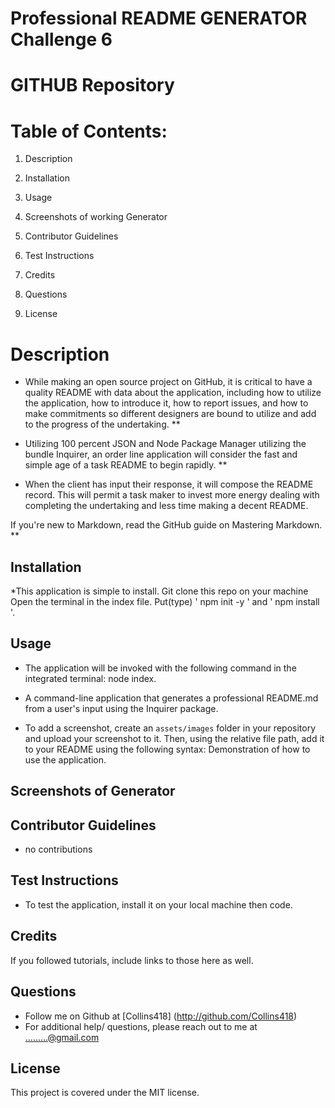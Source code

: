 # **Professional README GENERATOR Challenge 6**

# GITHUB Repository

# Table of Contents:

1. Description

2. Installation

3. Usage

4. Screenshots of working Generator

5. Contributor Guidelines

6. Test Instructions

7. Credits

8. Questions

9. License

# Description

* While making an open source project on GitHub, it is critical to have a quality README with data about the application, including how to utilize the application, how to introduce it, how to report issues, and how to make commitments so different designers are bound to utilize and add to the progress of the undertaking. **

* Utilizing 100 percent JSON and Node Package Manager utilizing the bundle Inquirer, an order line application will consider the fast and simple age of a task README to begin rapidly. **

* When the client has input their response, it will compose the README record. This will permit a task maker to invest more energy dealing with completing the undertaking and less time making a decent README.

If you're new to Markdown, read the GitHub guide on Mastering Markdown.
**
## Installation

*This application is simple to install. 
 Git clone this repo on your machine
 Open the terminal in the index file.
 Put(type)  ' npm init -y ' and ' npm install '.


## Usage

* The application will be invoked with the following command in the integrated terminal: node index.

*  A command-line application that generates a professional README.md from a user's input using the Inquirer package.

* To add a screenshot, create an `assets/images` folder in your repository and upload your screenshot to it. Then, using the relative file path, add it to your README using the following syntax: Demonstration of how to use the application.


## Screenshots of Generator

## Contributor Guidelines

* no contributions

## Test Instructions

* To test the application, install it on your local machine then code. 

## Credits

If you followed tutorials, include links to those here as well.

## Questions

* Follow me on Github at [Collins418] (http://github.com/Collins418)
* For additional help/ questions, please reach out to me at .........@gmail.com

## License

This project is covered under the MIT license.
